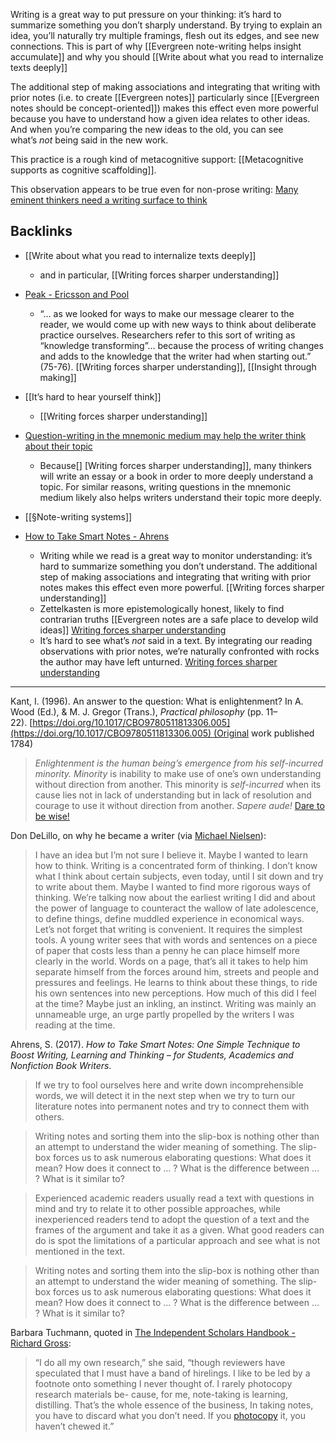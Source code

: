 Writing is a great way to put pressure on your thinking: it’s hard to summarize something you don’t sharply understand. By trying to explain an idea, you’ll naturally try multiple framings, flesh out its edges, and see new connections. This is part of why [[Evergreen note-writing helps insight accumulate]] and why you should [[Write about what you read to internalize texts deeply]]

The additional step of making associations and integrating that writing with prior notes (i.e. to create [[Evergreen notes]] particularly since [[Evergreen notes should be concept-oriented]]) makes this effect even more powerful because you have to understand how a given idea relates to other ideas. And when you’re comparing the new ideas to the old, you can see what’s _not_ being said in the new work.

This practice is a rough kind of metacognitive support: [[Metacognitive supports as cognitive scaffolding]].

This observation appears to be true even for non-prose writing: [Many eminent thinkers need a writing surface to think](https://notes.andymatuschak.org/zGEw4kJNMh8aK19aD2NyV6r)

## Backlinks

- [[Write about what you read to internalize texts deeply]]
    - and in particular, [[Writing forces sharper understanding]]
- [Peak - Ericsson and Pool](https://notes.andymatuschak.org/zEwJDpZiu1YQoXYznxioznL)
    - “… as we looked for ways to make our message clearer to the reader, we would come up with new ways to think about deliberate practice ourselves. Researchers refer to this sort of writing as “knowledge transforming”… because the process of writing changes and adds to the knowledge that the writer had when starting out.” (75-76). [[Writing forces sharper understanding]], [[Insight through making]]
- [[It’s hard to hear yourself think]]
    - [[Writing forces sharper understanding]]
- [Question-writing in the mnemonic medium may help the writer think about their topic](https://notes.andymatuschak.org/zASrUgV82dsvB2ZzJ39WmTP)
    - Because[] [Writing forces sharper understanding]], many thinkers will write an essay or a book in order to more deeply understand a topic. For similar reasons, writing questions in the mnemonic medium likely also helps writers understand their topic more deeply.
- [[§Note-writing systems]]
    
- [How to Take Smart Notes - Ahrens](https://notes.andymatuschak.org/zH7AVUkqYYK7xmoAn8PTpAV)
    - Writing while we read is a great way to monitor understanding: it’s hard to summarize something you don’t understand. The additional step of making associations and integrating that writing with prior notes makes this effect even more powerful. [[Writing forces sharper understanding]]
    - Zettelkasten is more epistemologically honest, likely to find contrarian truths [[Evergreen notes are a safe place to develop wild ideas]] [Writing forces sharper understanding](https://notes.andymatuschak.org/zRbqwbnhmVdfLtKxMCibMoX)
    - It’s hard to see what’s _not_ said in a text. By integrating our reading observations with prior notes, we’re naturally confronted with rocks the author may have left unturned. [Writing forces sharper understanding](https://notes.andymatuschak.org/zRbqwbnhmVdfLtKxMCibMoX)

---

Kant, I. (1996). An answer to the question: What is enlightenment? In A. Wood (Ed.), & M. J. Gregor (Trans.), _Practical philosophy_ (pp. 11–22). [https://doi.org/10.1017/CBO9780511813306.005](https://doi.org/10.1017/CBO9780511813306.005) (Original work published 1784)

> _Enlightenment is the human being’s emergence from his self-incurred minority._ _Minority_ is inability to make use of one’s own understanding without direction from another. This minority is _self-incurred_ when its cause lies not in lack of understanding but in lack of resolution and courage to use it without direction from another. _Sapere aude!_ [Dare to be wise!](https://notes.andymatuschak.org/zEr7kCcH6zUUroDJBwDj2n5?stackedNotes=zB74H9CuWrosEuqve7jZyCo&stackedNotes=zRbqwbnhmVdfLtKxMCibMoX)

Don DeLillo, on why he became a writer (via [Michael Nielsen](https://notes.andymatuschak.org/z4JuirVwUcoGL4wZ8dM6Los)):

> I have an idea but I’m not sure I believe it. Maybe I wanted to learn how to think. Writing is a concentrated form of thinking. I don’t know what I think about certain subjects, even today, until I sit down and try to write about them. Maybe I wanted to find more rigorous ways of thinking. We’re talking now about the earliest writing I did and about the power of language to counteract the wallow of late adolescence, to define things, define muddled experience in economical ways. Let’s not forget that writing is convenient. It requires the simplest tools. A young writer sees that with words and sentences on a piece of paper that costs less than a penny he can place himself more clearly in the world. Words on a page, that’s all it takes to help him separate himself from the forces around him, streets and people and pressures and feelings. He learns to think about these things, to ride his own sentences into new perceptions. How much of this did I feel at the time? Maybe just an inkling, an instinct. Writing was mainly an unnameable urge, an urge partly propelled by the writers I was reading at the time.

Ahrens, S. (2017). _How to Take Smart Notes: One Simple Technique to Boost Writing, Learning and Thinking – for Students, Academics and Nonfiction Book Writers_.

> If we try to fool ourselves here and write down incomprehensible words, we will detect it in the next step when we try to turn our literature notes into permanent notes and try to connect them with others.

> Writing notes and sorting them into the slip-box is nothing other than an attempt to understand the wider meaning of something. The slip-box forces us to ask numerous elaborating questions: What does it mean? How does it connect to … ? What is the difference between … ? What is it similar to?

> Experienced academic readers usually read a text with questions in mind and try to relate it to other possible approaches, while inexperienced readers tend to adopt the question of a text and the frames of the argument and take it as a given. What good readers can do is spot the limitations of a particular approach and see what is not mentioned in the text.

> Writing notes and sorting them into the slip-box is nothing other than an attempt to understand the wider meaning of something. The slip-box forces us to ask numerous elaborating questions: What does it mean? How does it connect to … ? What is the difference between … ? What is it similar to?

Barbara Tuchmann, quoted in [The Independent Scholars Handbook - Richard Gross](https://notes.andymatuschak.org/z6Y1zo4evjFNUim1nHtL6Sv):

> “I do all my own research,” she said, “though reviewers have speculated that I must have a band of hirelings. I like to be led by a footnote onto something I never thought of. I rarely photocopy research materials be- cause, for me, note-taking is learning, distilling. That’s the whole essence of the business, In taking notes, you have to discard what you don’t need. If you [photocopy](https://notes.andymatuschak.org/zEr7kCcH6zUUroDJBwDj2n5?stackedNotes=zB74H9CuWrosEuqve7jZyCo&stackedNotes=zRbqwbnhmVdfLtKxMCibMoX) it, you haven’t chewed it.”